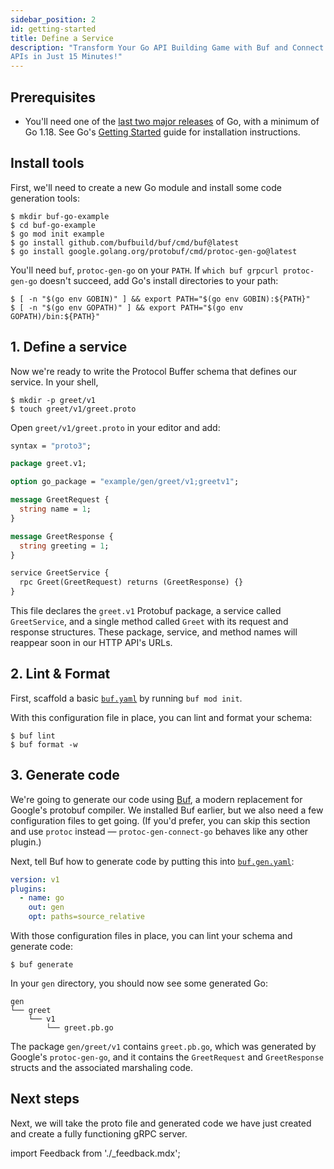 ```yaml
---
sidebar_position: 2
id: getting-started
title: Define a Service
description: "Transform Your Go API Building Game with Buf and Connect: Create Lightning-Fast, Efficient, and Effortless
APIs in Just 15 Minutes!"
---
```


## Prerequisites

* You'll need one of the [last two major releases][go-releases] of Go, with a minimum of Go 1.18. See
  Go's [Getting Started][install-go] guide for installation instructions.

## Install tools

First, we'll need to create a new Go module and install some code generation tools:

```terminal
$ mkdir buf-go-example
$ cd buf-go-example
$ go mod init example
$ go install github.com/bufbuild/buf/cmd/buf@latest
$ go install google.golang.org/protobuf/cmd/protoc-gen-go@latest
```

You'll need `buf`, `protoc-gen-go` on your `PATH`. If `which buf grpcurl protoc-gen-go` doesn't succeed, add Go's
install directories to your path:

```terminal
$ [ -n "$(go env GOBIN)" ] && export PATH="$(go env GOBIN):${PATH}"
$ [ -n "$(go env GOPATH)" ] && export PATH="$(go env GOPATH)/bin:${PATH}"
```

## 1. Define a service

Now we're ready to write the Protocol Buffer schema that defines our service. In your shell,

```terminal
$ mkdir -p greet/v1
$ touch greet/v1/greet.proto
```

Open `greet/v1/greet.proto` in your editor and add:

```protobuf
syntax = "proto3";

package greet.v1;

option go_package = "example/gen/greet/v1;greetv1";

message GreetRequest {
  string name = 1;
}

message GreetResponse {
  string greeting = 1;
}

service GreetService {
  rpc Greet(GreetRequest) returns (GreetResponse) {}
}
```

This file declares the `greet.v1` Protobuf package, a service called `GreetService`, and a single method called `Greet`
with its request and response structures. These package, service, and method names will reappear soon in our HTTP API's
URLs.

## 2. Lint & Format

First, scaffold a basic [`buf.yaml`][buf.yaml] by running `buf mod init`.

With this configuration file in place, you can lint and format your schema:

```terminal
$ buf lint
$ buf format -w
```

## 3. Generate code

We're going to generate our code using [Buf][buf], a modern replacement for Google's protobuf compiler. We installed Buf
earlier, but we also need a few configuration files to get going. (If you'd prefer, you can skip this section and
use `protoc` instead &mdash; `protoc-gen-connect-go` behaves like any other plugin.)

Next, tell Buf how to generate code by putting this into [`buf.gen.yaml`][buf.gen.yaml]:

```yaml
version: v1
plugins:
  - name: go
    out: gen
    opt: paths=source_relative
```

With those configuration files in place, you can lint your schema and generate code:

```terminal
$ buf generate
```

In your `gen` directory, you should now see some generated Go:

```
gen
└── greet
    └── v1
        └── greet.pb.go
```

The package `gen/greet/v1` contains `greet.pb.go`, which was generated by Google's `protoc-gen-go`, and it contains
the `GreetRequest` and `GreetResponse` structs and the associated marshaling code.

## Next steps

Next, we will take the proto file and generated code we have just created and create a fully functioning gRPC server.

import Feedback from './_feedback.mdx';

<Feedback/>

[buf]: https://buf.build/

[buf.gen.yaml]: https://docs.buf.build/configuration/v1/buf-gen-yaml

[buf.yaml]: https://docs.buf.build/configuration/v1/buf-yaml

[buf-cli]: https://github.com/bufbuild/buf

[cURL]: https://curl.se/

[godoc]: https://pkg.go.dev/github.com/bufbuild/connect-go

[go-releases]: https://golang.org/doc/devel/release

[grpc-web]: https://github.com/grpc/grpc-web

[install-go]: https://golang.org/doc/install

[protobuf]: https://developers.google.com/protocol-buffers